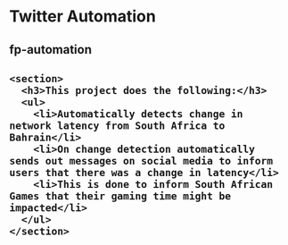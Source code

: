 
<div class="container">
  <h1>Twitter Automation</h1>
  <h2>fp-automation<h2>
    
    <section>
      <h3>This project does the following:</h3>
      <ul>
        <li>Automatically detects change in network latency from South Africa to Bahrain</li>
        <li>On change detection automatically sends out messages on social media to inform users that there was a change in latency</li>
        <li>This is done to inform South African Games that their gaming time might be impacted</li>
      </ul>
    </section>
  </div>

